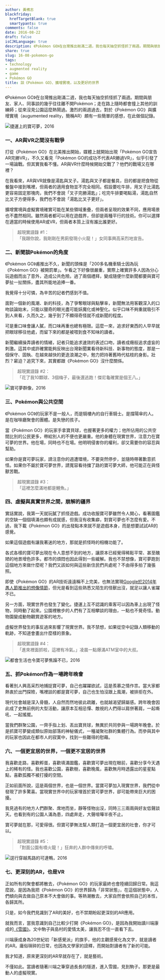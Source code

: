 ```yaml
---
author: 黃樵志
blackfriday:
  hrefTargetBlank: true
  smartypants: true
comments: false
date: 2016-08-22
draft: false
isCJKLanguage: true
description: 《Pokémon GO》在台灣推出剛滿二週，我也每天抽空抓怪抓了兩週。期間與朋友、家人、同事談的幾乎往往離不開Pokémon；走在路上隨時都會撞上其他的訓練師；從來沒見公園這麼熱鬧過。激烈的兩週過去，對於《Pokémon GO》與擴增實境頗有一些簡單的感想，在此做個記錄。
share: true
slug: 16-08-pokemon-go
tags:
- technology
- augmented reality
- game
- Pokémon GO
title: 談《Pokémon GO》、擴增實境，以及更好的世界
---
```


《Pokémon GO》在台灣推出剛滿二週，我也每天抽空抓怪抓了兩週。期間與朋友、家人、同事談的幾乎往往離不開Pokémon；走在路上隨時都會撞上其他的訓練師；從來沒見公園這麼熱鬧過。激烈的兩週過去，對於《Pokémon GO》與擴增實境（augumented reality，簡稱AR）頗有一些簡單的感想，在此做個記錄。

<!--more-->

![捷運上的寶可夢，2016](https://eternallogger.com/images/2016/16-08-pokemon-go.png)

### 一、AR與VR之間沒有戰爭

打從《Pokémon GO》在北美推出開始，媒體上就開始出現「Pokémon GO宣告AR完勝VR」，不久又看見「Pokémon GO的成功不代表AR勝過VR」，似乎引發了一場論戰。但其實我看不懂。AR與VR什麼時候開始交戰了？他們的戰場又在哪裡？

在我看來，AR與VR就像是湯匙與叉子。湯匙與叉子都是餐具，目的都是把食物從餐盤中接到嘴裡，但兩者的適用食物並不完全相同。假設要吃牛排，用叉子比湯匙更容易固定那塊肉，我們不會說「叉子完勝湯匙」；吃完牛排要喝點湯，湯匙自然比叉子方便得多，我們也不會說「湯匙比叉子更好」。

擴增實境與虛擬實境確實可能在某些領域重疊，但兩者呈現的效果不同，應用場景也不盡然相同。雖然兩者都可以用在遊戲界，但卻是兩種平行的技術。你可以選擇在適當的時候使用AR或VR，但兩者本質上沒有誰比誰更好。

> 超現實語錄 #1：  
> 「我跟你說，我剛剛在男廁發現小火龍！」女同事興高采烈地宣告。

### 二、新聞談Pokémon的角度

《Pokémon GO》甫推出不久，新聞的頭條是「200多名機車騎士因為玩《Pokémon GO》被開罰單」。乍看之下好像很嚴重，實際上確實許多人因為分心玩遊戲而出了意外，造成公共危險。過了兩個禮拜，變成隨便什麼新聞都要與寶可夢扯一扯關係，盡其所能地追捧一番。

我覺得十分可憐，為辛苦的記者們感到不值。

面對一個新的風潮、新的科技，為了爭奪眼球與點擊率，新聞無法用客觀深入的口吻談論始末，只能以獵奇的眼光盡可能妖魔化或神聖化。似乎口味不夠重就吸引不到人來看，久而久之，幾乎到了不顯得奇怪就不成新聞的程度。

可是重口味會讓人膩，而口味再重也總有極限。這麼一來，追求好東西的人早早就把眼球移往他處，而留下來的都是被喂到食不知味的讀者。

新聞繼續操弄讀者的情緒，記者只能追求速效的表述口吻，讀者成癮般追求虛妄的刺激。這其中或許確實能夠反映出台灣新聞業看待新科技、新事物的態度，那是一個保守、固執、在越來越快的更迭浪潮之中，勉力把持著舊時代枯枝的身影。壯烈？窘迫？追究下來，其實都跟《Pokémon GO》沒什麼關係。

> 超現實語錄 #2：  
> 「花了我10顆球、3個梅子，最後還逃跑！傑尼龜確實是個王八。」

![寶可夢群像，2016](https://eternallogger.com/images/2016/16-08-pokemon-go-2.png)

### 三、Pokémon與公共空間

《Pokémon GO》的玩家不是一般人，而是騎樓內的自行車騎士。是撐陽傘的人。是在咖啡廳聚會的團體。是失戀的孩子。

當《Pokémon GO》的玩家手拿寶貝球，也握著更多的權力；他所佔用的公共空間比別的公民更多，帶給別人的不便也更嚴重。他的身體在現實世界，注意力在寶可夢的世界。他在場，同時也不在場。他明明侵害你的權利，卻又需要你的容忍與幫助。

如果你是寶可夢玩家，請注意你的週遭環境，不要突然停步，並隨時帶著歉意抓怪。如果你不屬於寶可夢世界，請寬容看待擋了路的寶可夢大師，他可能正在與怪獸苦戰。

> 超現實語錄 #3：  
> 「這裡怎麼滿地都是鯉魚。」

### 四、虛擬與真實世界之間，崩解的疆界

實話實說，我第一天就玩膩了抓怪遊戲。成功收服寶可夢雖然令人開心，看著圖鑑的空缺一個個填滿也頗有成就感，但我沒有收集癖，對寶可夢也不怎麼有愛。不過，我下載《Pokémon GO》的出發點本來就不是遊戲本身，而是想要試試AR的感覺。

如果這個遊戲有讓我著迷的地方，那就是抓怪時的相機功能了。

各式各樣的寶可夢出現在令人意想不到的地方，讓原本已經覺得稀鬆平常、甚至醜陋的地景增色許多。都市的煩悶也因此得到一些緩解。我也不禁想像，寶可夢跑到這個地方來做什麼呢？我們又該如何與這些新住民們共處呢？不由得多拍了幾張照。

即使《Pokémon GO》的AR技術遠遠稱不上完美，也無法實現[Google於2014年愚人節推出的想像情節](https://youtu.be/4YMD6xELI_k)，但光是看到這些熟悉又陌生的怪獸出沒，就足以讓人雀躍不已。

另一方面，現實世界也發生了變化。捷運上互不認識的乘客可以因為車上出現了怪物，同時動了起來。公園裡散步的人們有了互相攀談的理由，一點也不覺奇怪。動物園變成動物觀賞遊客的地方。

虛擬世界發生的事反過來影響了現實世界。我不禁想，如果從空中記錄人類移動的軌跡，不知道會畫出什麼樣的景象。

> 超現實語錄 #4：  
> 「進來裡面抓啦，這裡有冷氣。」凌晨一點爆滿ATM室中的大叔。

![都會生活也令寶可夢焦躁不已，2016](https://eternallogger.com/images/2016/16-08-pokemon-go-3.png)

### 五、抓Pokémon作為一場跨年晚會

看著別人興高采烈地捕捉寶可夢，自己也躍躍欲試，這是羨慕之情作祟。當大家都熱衷於出門探險，嘴裡談的都是寶可夢，自己也生怕沒跟上風潮，被排拒在外。

現代社會越是深入骨髓，人自然而然地彼此疏離，也就越渴望歸屬感。跨年晚會因此成了史無前例的大型活動，讓原本互相忌憚、敵視的人們得以肩併著肩，一起嘶吼、一起搖擺。

當我們群聚公園，一齊手指上划、丟出寶貝球，無異於共同參與一場跨年晚會。於是抓寶可夢變成類似原始部落的神秘儀式，一種凝聚社群的集體行為。而參與其中的玩家也因此在都市人的寂寞中，找到一些難得的慰藉。

### 六、一個更宜居的世界，一個更不宜居的世界

我喜歡走路，喜歡孵蛋，喜歡填滿圖鑑，喜歡寶可夢出現在眼前，喜歡分享今天遇上的稀有的怪。我也喜歡公園，喜歡樹，喜歡晚風，喜歡無月時透露出的星星點點，喜歡孤獨不被打擾的空間。

正如前面所說，這是兩個世界，也是一個世界。當寶可夢加入現實世界，我們從中發現了許多驚喜。當現實世界中的玩家埋首於寶可夢世界，卻可能帶來巨大的困擾。

我見過有的地方人們群聚、席地而坐，靜等怪物出沒，同時三三兩兩與好友低聲談天。也看到有的公園人滿為患，四處奔走，大聲喧嘩半夜不止。

寶可夢就在那，可愛得很。但寶可夢無法幫人類打造一個更宜居的社會，你才可以。

> 超現實語錄 #5：  
> 「對面公園有噴火龍！」狂奔的人群中傳來的呼嘯。

![逕行穿越馬路的可達鴨，2016](https://eternallogger.com/images/2016/16-08-pokemon-go-4.png)

### 七、更深刻的AR，也是VR

正如所有的聚會都將散去，《Pokémon GO》的玩家最終也會陸續回歸日常。我這麼說，是因為我把《Pokémon GO》的世界歸為「非常狀態」，在這個狀態中，人們傾向與去做自己原本不大會做的事。等熱潮散去，大家自然會依照自己的本性，各歸其所。

只是，如今我們見識到了AR的美好，也不禁期盼起更深刻的AR應用。

就我而言，當我意識到自己比較少打開《Pokémon GO》，是因為我開始讀川端康成的[《雪國》](https://zh.wikipedia.org/zh-tw/雪国)。文中駒子與島村的愛情太美，讓我忍不住一直看下去。

川端康成身為20世紀初「新感覺派」的旗手，他的主觀感覺化為文字，就是讀者的AR。庸俗瑣碎的日常，也因為文學家的詮釋，而開始對讀者有了新的可能。

我才知道，原來更深刻的AR早就存在了，就是藝術。

不僅如此。當讀者隨著川端之筆穿過長長的隧道，進入雪國，見到駒子。那更是最動人的虛擬現實。